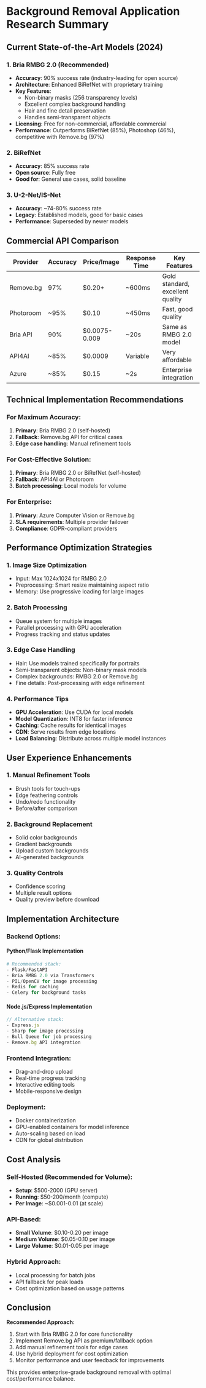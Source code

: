# Background Removal Application Research Summary

## Current State-of-the-Art Models (2024)

### 1. **Bria RMBG 2.0** (Recommended)
- **Accuracy**: 90% success rate (industry-leading for open source)
- **Architecture**: Enhanced BiRefNet with proprietary training
- **Key Features**:
  - Non-binary masks (256 transparency levels)
  - Excellent complex background handling
  - Hair and fine detail preservation
  - Handles semi-transparent objects
- **Licensing**: Free for non-commercial, affordable commercial
- **Performance**: Outperforms BiRefNet (85%), Photoshop (46%), competitive with Remove.bg (97%)

### 2. **BiRefNet** 
- **Accuracy**: 85% success rate
- **Open source**: Fully free
- **Good for**: General use cases, solid baseline

### 3. **U-2-Net/IS-Net**
- **Accuracy**: ~74-80% success rate
- **Legacy**: Established models, good for basic cases
- **Performance**: Superseded by newer models

## Commercial API Comparison

| Provider | Accuracy | Price/Image | Response Time | Key Features |
|----------|----------|-------------|---------------|--------------|
| Remove.bg | 97% | $0.20+ | ~600ms | Gold standard, excellent quality |
| Photoroom | ~95% | $0.10 | ~450ms | Fast, good quality |
| Bria API | 90% | $0.0075-0.009 | ~20s | Same as RMBG 2.0 model |
| API4AI | ~85% | $0.0009 | Variable | Very affordable |
| Azure | ~85% | $0.15 | ~2s | Enterprise integration |

## Technical Implementation Recommendations

### For Maximum Accuracy:
1. **Primary**: Bria RMBG 2.0 (self-hosted)
2. **Fallback**: Remove.bg API for critical cases
3. **Edge case handling**: Manual refinement tools

### For Cost-Effective Solution:
1. **Primary**: Bria RMBG 2.0 or BiRefNet (self-hosted)
2. **Fallback**: API4AI or Photoroom
3. **Batch processing**: Local models for volume

### For Enterprise:
1. **Primary**: Azure Computer Vision or Remove.bg
2. **SLA requirements**: Multiple provider failover
3. **Compliance**: GDPR-compliant providers

## Performance Optimization Strategies

### 1. **Image Size Optimization**
- Input: Max 1024x1024 for RMBG 2.0
- Preprocessing: Smart resize maintaining aspect ratio
- Memory: Use progressive loading for large images

### 2. **Batch Processing**
- Queue system for multiple images
- Parallel processing with GPU acceleration
- Progress tracking and status updates

### 3. **Edge Case Handling**
- Hair: Use models trained specifically for portraits
- Semi-transparent objects: Non-binary mask models
- Complex backgrounds: RMBG 2.0 or Remove.bg
- Fine details: Post-processing with edge refinement

### 4. **Performance Tips**
- **GPU Acceleration**: Use CUDA for local models
- **Model Quantization**: INT8 for faster inference
- **Caching**: Cache results for identical images
- **CDN**: Serve results from edge locations
- **Load Balancing**: Distribute across multiple model instances

## User Experience Enhancements

### 1. **Manual Refinement Tools**
- Brush tools for touch-ups
- Edge feathering controls
- Undo/redo functionality
- Before/after comparison

### 2. **Background Replacement**
- Solid color backgrounds
- Gradient backgrounds
- Upload custom backgrounds
- AI-generated backgrounds

### 3. **Quality Controls**
- Confidence scoring
- Multiple result options
- Quality preview before download

## Implementation Architecture

### Backend Options:

#### **Python/Flask Implementation**
```python
# Recommended stack:
- Flask/FastAPI
- Bria RMBG 2.0 via Transformers
- PIL/OpenCV for image processing
- Redis for caching
- Celery for background tasks
```

#### **Node.js/Express Implementation**
```javascript
// Alternative stack:
- Express.js
- Sharp for image processing
- Bull Queue for job processing
- Remove.bg API integration
```

### Frontend Integration:
- Drag-and-drop upload
- Real-time progress tracking
- Interactive editing tools
- Mobile-responsive design

### Deployment:
- Docker containerization
- GPU-enabled containers for model inference
- Auto-scaling based on load
- CDN for global distribution

## Cost Analysis

### Self-Hosted (Recommended for Volume):
- **Setup**: $500-2000 (GPU server)
- **Running**: $50-200/month (compute)
- **Per Image**: ~$0.001-0.01 (at scale)

### API-Based:
- **Small Volume**: $0.10-0.20 per image
- **Medium Volume**: $0.05-0.10 per image
- **Large Volume**: $0.01-0.05 per image

### Hybrid Approach:
- Local processing for batch jobs
- API fallback for peak loads
- Cost optimization based on usage patterns

## Conclusion

**Recommended Approach:**
1. Start with Bria RMBG 2.0 for core functionality
2. Implement Remove.bg API as premium/fallback option
3. Add manual refinement tools for edge cases
4. Use hybrid deployment for cost optimization
5. Monitor performance and user feedback for improvements

This provides enterprise-grade background removal with optimal cost/performance balance.